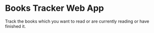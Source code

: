 # Books Tracker Web App

Track the books which you want to read or are currently reading or have finished it.



